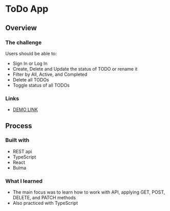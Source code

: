 # ToDo App


## Overview

### The challenge

Users should be able to:

  - Sign In or Log In
  - Create, Delete and Update the status of TODO or rename it
  - Filter by All, Active, and Completed
  - Delete all TODOs
  - Toggle status of all TODOs

### Links
  - [DEMO LINK](https://azartiksman.github.io/react_todo-app-with-api/)

## Process

### Built with

  - REST api
  - TypeScript
  - React
  - Bulma

### What I learned

  - The main focus was to learn how to work with API, applying GET, POST, DELETE, and PATCH methods
  - Also practiced with TypeScript
